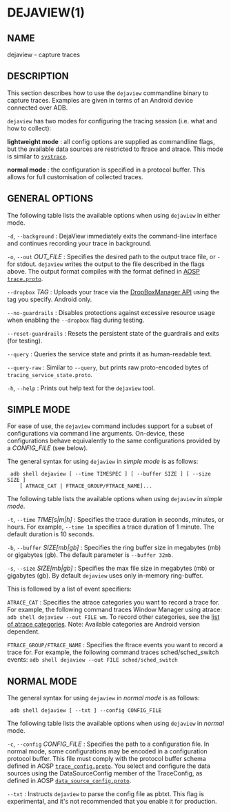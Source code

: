 # DEJAVIEW(1)

## NAME

dejaview - capture traces

## DESCRIPTION

This section describes how to use the `dejaview` commandline binary to capture
traces. Examples are given in terms of an Android device connected over ADB.

`dejaview` has two modes for configuring the tracing session (i.e. what and how
to collect):

__lightweight mode__
: all config options are supplied as commandline flags,
  but the available data sources are restricted to ftrace and atrace. This mode
  is similar to
  [`systrace`](https://developer.android.com/topic/performance/tracing/command-line).

__normal mode__
: the configuration is specified in a protocol buffer. This allows for full
  customisation of collected traces.


## GENERAL OPTIONS

The following table lists the available options when using `dejaview` in either
mode.

`-d`, `--background`
:    DejaView immediately exits the command-line interface and continues
     recording your trace in background.

`-o`, `--out` _OUT_FILE_
:    Specifies the desired path to the output trace file, or `-` for stdout.
     `dejaview` writes the output to the file described in the flags above.
     The output format compiles with the format defined in
     [AOSP `trace.proto`](/protos/dejaview/trace/trace.proto).

`--dropbox` _TAG_
:    Uploads your trace via the
     [DropBoxManager API](https://developer.android.com/reference/android/os/DropBoxManager.html)
     using the tag you specify. Android only.

`--no-guardrails`
:     Disables protections against excessive resource usage when enabling the
      `--dropbox` flag during testing.


`--reset-guardrails`
:     Resets the persistent state of the guardrails and exits (for testing).

`--query`
:     Queries the service state and prints it as human-readable text.

`--query-raw`
:     Similar to `--query`, but prints raw proto-encoded bytes of
      `tracing_service_state.proto`.

`-h`,  `--help`
:     Prints out help text for the `dejaview` tool.


## SIMPLE MODE

For ease of use, the `dejaview` command includes support for a subset of
configurations via command line arguments. On-device, these
configurations behave equivalently to the same configurations provided
by a *CONFIG_FILE* (see below).

The general syntax for using `dejaview` in *simple mode* is as follows:

```
 adb shell dejaview [ --time TIMESPEC ] [ --buffer SIZE ] [ --size SIZE ]
    [ ATRACE_CAT | FTRACE_GROUP/FTRACE_NAME]...
```


The following table lists the available options when using `dejaview` in
*simple mode*.

`-t`, `--time` _TIME[s|m|h]_
:    Specifies the trace duration in seconds, minutes, or hours.
     For example, `--time 1m` specifies a trace duration of 1 minute.
     The default duration is 10 seconds.

`-b`, `--buffer` _SIZE[mb|gb]_
:    Specifies the ring buffer size in megabytes (mb) or gigabytes (gb).
     The default parameter is `--buffer 32mb`.

`-s`, `--size` _SIZE[mb|gb]_
:    Specifies the max file size in megabytes (mb) or gigabytes (gb).
     By default `dejaview` uses only in-memory ring-buffer.


This is followed by a list of event specifiers:

`ATRACE_CAT`
:    Specifies the atrace categories you want to record a trace for.
     For example, the following command traces Window Manager using atrace:
     `adb shell dejaview --out FILE wm`. To record other categories, see the
     [list of atrace categories](https://cs.android.com/android/platform/superproject/main/+/main:frameworks/native/cmds/atrace/atrace.cpp).
     Note: Available categories are Android version dependent.

`FTRACE_GROUP/FTRACE_NAME`
:    Specifies the ftrace events you want to record a trace for.
     For example, the following command traces sched/sched_switch events:
     `adb shell dejaview --out FILE sched/sched_switch`


## NORMAL MODE

The general syntax for using `dejaview` in *normal mode* is as follows:

```
 adb shell dejaview [ --txt ] --config CONFIG_FILE
```

The following table lists the available options when using `dejaview` in
*normal* mode.

`-c`, `--config` _CONFIG_FILE_
:    Specifies the path to a configuration file. In normal mode, some
     configurations may be encoded in a configuration protocol buffer.
     This file must comply with the protocol buffer schema defined in AOSP
     [`trace_config.proto`](/protos/dejaview/config/trace_config.proto).
     You select and configure the data sources using the DataSourceConfig member
     of the TraceConfig, as defined in AOSP
     [`data_source_config.proto`](/protos/dejaview/config/data_source_config.proto).

`--txt`
:    Instructs `dejaview` to parse the config file as pbtxt. This flag is
     experimental, and it's not recommended that you enable it for production.
